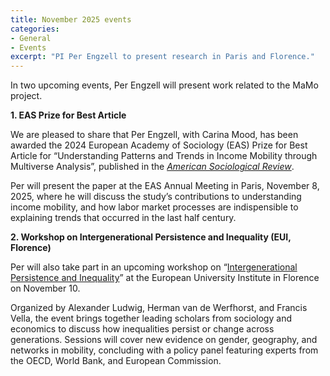 ```yaml
---
title: November 2025 events
categories:
- General
- Events
excerpt: "PI Per Engzell to present research in Paris and Florence."
---
```


In two upcoming events, Per Engzell will present work related to the MaMo project. 

**1. EAS Prize for Best Article**

We are pleased to share that Per Engzell, with Carina Mood, has been awarded the 2024 European Academy of Sociology (EAS) Prize for Best Article for “Understanding Patterns and Trends in Income Mobility through Multiverse Analysis”, published in the [*American Sociological Review*](https://doi.org/10.1177/00031224231180607).

Per will present the paper at the EAS Annual Meeting in Paris, November 8, 2025, where he will discuss the study’s contributions to understanding income mobility, and how labor market processes are indispensible to explaining trends that occurred in the last half century.

**2. Workshop on Intergenerational Persistence and Inequality (EUI, Florence)**

Per will also take part in an upcoming workshop on “[Intergenerational Persistence and Inequality](https://www.eui.eu/events?id=580601)” at the European University Institute in Florence on November 10.

Organized by Alexander Ludwig, Herman van de Werfhorst, and Francis Vella, the event brings together leading scholars from sociology and economics to discuss how inequalities persist or change across generations. Sessions will cover new evidence on gender, geography, and networks in mobility, concluding with a policy panel featuring experts from the OECD, World Bank, and European Commission.
